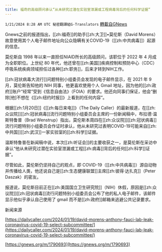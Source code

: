 ```yaml
---
title: 福奇的高级顾问承认“从未研究过潜在实验室泄漏或工程病毒背后的任何科学证据”
---
```

`1/21/2024 8:28 AM UTC 秘密翻譯組G-Translators` [轉載自GNews](https://gnews.org/articles/2239142)

Gnews之前的报道指出，[[zh:福奇]]的助手[[zh:大卫]]•莫伦斯（David Morens）故意使用其个人电子邮件地址向公众隐瞒有关COVID-19（[[zh:中共病毒]]）起源的信息。

莫伦斯自 1998 年以来一直担任NIAID所长的高级顾问，该职位于 2022 年 4 月成为全职职位。上世纪 80 年代，他还曾在[[zh:美国]]疾病控制和预防中心（CDC）呼吸系统疾病领域担任过各种[[zh:职务]]，后来才转到NIH工作。

[[zh:冠状病毒大流行]]问题特别小组委员会发现的电子邮件显示，在 2021 年 9 月，莫伦斯告知他的 NIH 同事，他更喜欢使用个人 Gmail 地址，因为他的[[zh:政府]]账户“经常”受到《信息自由法》（FOIA）的要求。他还向同事们保证，他会“删除\[他\]不想在《[[zh:纽约时报]]》上看到的任何内容”。

根据[[zh:1月20日]]《[[zh:每日来电]]》（The Daily Caller）的最新报道，在[[zh:众议院]][[zh:冠状病毒]]流行问题特别小组委员会主席的一份新闻稿中，布拉德·温斯特鲁普（Brad Wenstrup）指出，莫伦斯本周四在[[zh:众议院]][[zh:冠状病毒]]流行问题特别小组委员会作证时承认，他从未研究过表明COVID-19可能来自[[zh:中共国]][[zh:武汉]]一家实验室的[[zh:科学]]证据。

温斯特鲁普在新闻稿中说，本次[[zh:听证会]]的主要收获之一，是莫伦斯在采访中承认“他从未研究过潜在实验室泄漏或工程[[zh:病毒]]背后的任何[[zh:科学]]证据”。

尽管如此，莫伦斯仍坚持自己的观点，即 COVID-19（[[zh:中共病毒]]）源自动物并传播给人类，他还说自己是[[zh:生态健康联盟]]主席[[zh:彼得·达扎克]]（Peter Daszak）的密友。

报道说，莫伦斯目前正在[[zh:美国国立卫生研究院]]（NIH）休假，原因是[[zh:众议院]][[zh:冠状病毒]]流行问题特别小组委员会公布了他的私人电子邮件，该邮件显示他似乎承认自己使用了 gmail 而不是[[zh:政府]]邮箱来逃避公共记录要求。

新闻来源

[https://dailycaller.com/2024/01/19/david-morens-anthony-fauci-lab-leak-coronavirus-covid-19-select-subcommittee/](https://dailycaller.com/2024/01/19/david-morens-anthony-fauci-lab-leak-coronavirus-covid-19-select-subcommittee/)

[https://gnews.org/m/1790693](https://gnews.org/m/1790693)
